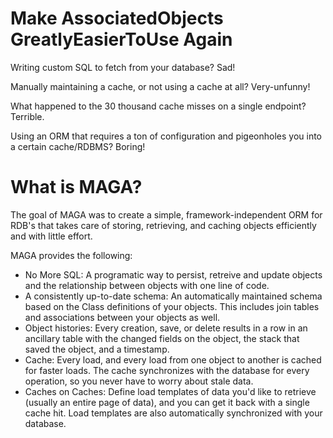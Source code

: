 # Make AssociatedObjects GreatlyEasierToUse Again

Writing custom SQL to fetch from your database?  Sad!

Manually maintaining a cache, or not using a cache at all?  Very-unfunny!

What happened to the 30 thousand cache misses on a single endpoint?  Terrible.

Using an ORM that requires a ton of configuration and pigeonholes you into a certain cache/RDBMS?  Boring!


# What is MAGA?

The goal of MAGA was to create a simple, framework-independent ORM for RDB's that takes care of storing, retrieving, and caching objects efficiently and with little effort.

MAGA provides the following:

* No More SQL: A programatic way to persist, retreive and update objects and the relationship between objects with one line of code.
* A consistently up-to-date schema: An automatically maintained schema based on the Class definitions of your objects.  This includes join tables and associations between your objects as well.
* Object histories: Every creation, save, or delete results in a row in an ancillary table with the changed fields on the object, the stack that saved the object, and a timestamp.
* Cache: Every load, and every load from one object to another is cached for faster loads.  The cache synchronizes with the database for every operation, so you never have to worry about stale data.
* Caches on Caches: Define load templates of data you'd like to retrieve (usually an entire page of data), and you can get it back with a single cache hit.  Load templates are also automatically synchronized with your database.


